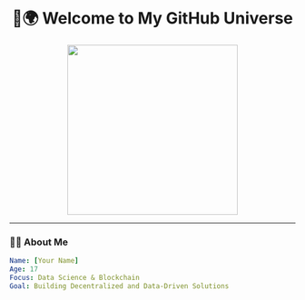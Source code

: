 <h1 align="center">
  👋🌍 Welcome to My GitHub Universe
</h1>

<p align="center">
  <img src="https://raw.githubusercontent.com/rajput2107/rajput2107/master/Assets/Developer.gif" width="300"/>
</p>

---

### 👨‍💻 About Me

```yaml
Name: [Your Name]
Age: 17
Focus: Data Science & Blockchain
Goal: Building Decentralized and Data-Driven Solutions
